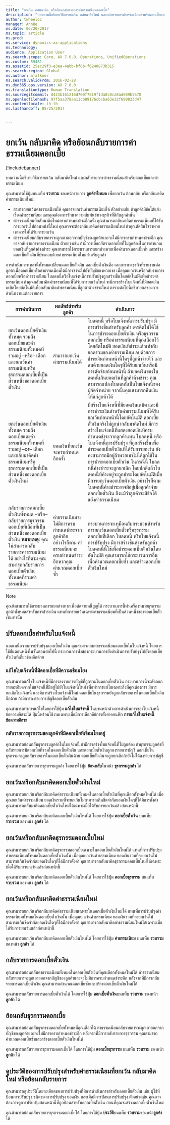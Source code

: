```yaml
---
title: "ยกเว้น กลับมาคิด หรือย้อนกลับรายการค่าธรรมเนียมดอกเบี้ย"
description: "บทความนี้อธิบายวิธีการยกเว้น กลับมาคิดใหม่ และกลับรายการค่าธรรมเนียมสำหรับดอกเบี้ยและค่าธรรมเนียม"
author: twheeloc
manager: AnnBe
ms.date: 06/20/2017
ms.topic: article
ms.prod: 
ms.service: dynamics-ax-applications
ms.technology: 
audience: Application User
ms.search.scope: Core, AX 7.0.0, Operations, UnifiedOperations
ms.custom: 59461
ms.assetid: 25ec29f3-e3ea-4abb-bf6b-f6240873b315
ms.search.region: Global
ms.author: mfalkner
ms.search.validFrom: 2016-02-28
ms.dyn365.ops.version: AX 7.0.0
ms.translationtype: Human Translation
ms.sourcegitcommit: d421b161216d700f7819f1da8c0ca8ad089b5670
ms.openlocfilehash: 97f5aa378aa11cb89176cbcba63e32f690833d47
ms.contentlocale: th-th
ms.lasthandoff: 05/25/2017


---
```


# <a name="waive-reinstate-or-reverse-interest-fees"></a>ยกเว้น กลับมาคิด หรือย้อนกลับรายการค่าธรรมเนียมดอกเบี้ย

[!include[banner](../includes/banner.md)]


บทความนี้อธิบายวิธีการยกเว้น กลับมาคิดใหม่ และกลับรายการค่าธรรมเนียมสำหรับดอกเบี้ยและค่าธรรมเนียม

คุณสามารถใช้ปุ่มบนแท็บ **รวบรวม** ของหน้ารายการ **ลูกค้าทั้งหมด** เพื่อยกเว้น ย้อนกลับ หรือกลับมาคิดค่าธรรมเนียมใหม่:

-   สามารถยกเว้นค่าธรรมเนียมได้ คุณอาจยกเว้นค่าธรรมเนียมได้ ตัวอย่างเช่น ถ้าลูกค้ามีข้อโต้แย้งเรื่องค่าธรรมเนียม และคุณต้องการรักษาความสัมพันธ์ทางธุรกิจที่ดีกับลูกค้านั้น
-   ค่าธรรมเนียมที่กลับมาคิดใหม่ครบกำหนดชำระอีกครั้ง คุณสามารถกลับมาคิดค่าธรรมเนียมที่ได้รับการยกเว้นไปก่อนหน้านี้ใหม่ คุณอาจจะต้องกลับมาคิดค่าธรรมเนียมใหม่ ถ้าคุณตัดสินใจว่าพวกเขาควรไม่ได้รับการยกเว้น
-   ค่าธรรมเนียมกลับรายการจะถูกเอาออกจากบัญชีของลูกค้าและจะไม่มีการครบกำหนดชำระอีก คุณอาจกลับรายการค่าธรรมเนียม ตัวอย่างเช่น ถ้ามีการเลือกอัตราดอกเบี้ยที่ไม่ถูกต้องในการคำนวณยอดเงินที่ลูกค้าค้างชำระ คุณสามารถใช้กระบวนการแยกต่างหากเพื่อคำนวณดอกเบี้ยซ้ำ และสร้างดอกเบี้ยตั๋วเงินที่ประกอบด้วยค่าธรรมเนียมใหม่สำหรับลูกค้า

การดำเนินการเหล่านี้ทั้งหมดเปลี่ยนดอกเบี้ยตั๋วเงิน ดอกเบี้ยตั๋วเงินคือ เอกสารทางธุรกิจที่รายงานต่อลูกค้าเมื่อดอกเบี้ยหรือค่าธรรมเนียมได้มีการชำระไปยังบัญชีของพวกเขา เมื่อคุณยกเว้นหรือกลับรายการดอกเบี้ยหรือค่าธรรมเนียม ใบลดหนี้หรือใบแจ้งหนี้การปรับปรุงถูกสร้างขึ้นโดยอัตโนมัติเพื่อชำระค่าธรรมเนียม ถ้าคุณกลับมาคิดค่าธรรมเนียมที่ได้รับการยกเว้นใหม่ จะมีการสร้างใบแจ้งหนี้ที่มียอดเงินเดบิตโดยอัตโนมัติเพื่อกลับมาคิดค่าธรรมเนียมที่ลูกค้าค้างชำระใหม่ ตารางต่อไปนี้อธิบายผลของการดำเนินงานแต่ละรายการ

| การดำเนินการ                                                                                                                                                                                                            | ผลลัพธ์สำหรับลูกค้า                                                                                             | ดำเนินการ                                                                                                                                                                                                                                                                                                                                                                                                                                                                                                                                                                                                                                                                                                                         |
|-------------------------------------------------------------------------------------------------------------------------------------------------------------------------------------------------------------------|---------------------------------------------------------------------------------------------------------------------|---------------------------------------------------------------------------------------------------------------------------------------------------------------------------------------------------------------------------------------------------------------------------------------------------------------------------------------------------------------------------------------------------------------------------------------------------------------------------------------------------------------------------------------------------------------------------------------------------------------------------------------------------------------------------------------------------------------------------------|
| ยกเว้นดอกเบี้ยตั๋วเงินทั้งหมด รวมถึงดอกเบี้ยและค่าธรรมเนียมทั้งหมดที่รวมอยู่ –หรือ– เลือกและยกเว้นค่าธรรมเนียมหรือธุรกรรมดอกเบี้ยที่เป็นส่วนหนึ่งของดอกเบี้ยตั๋วเงิน                                        | สามารถยกเว้นค่าธรรมเนียมได้                                                                                           | ใบลดหนี้ หรือใบแจ้งหนี้การปรับปรุง มีการสร้างขึ้นสำหรับลูกค้า เครดิตไม่ได้ใช้ในการชำระดอกเบี้ยตั๋วเงิน หรือธุรกรรมดอกเบี้ย หรือค่าธรรมเนียมที่คุณเลือกไว้โดยอัตโนมัติ ยอดเงินที่ชำระแล้วเท่ากับยอดรวมของค่าธรรมเนียม ลบด้วยการชำระเงินก่อนหน้านี้ใดๆที่ลูกค้าจ่ายไว้ และลบด้วยยอดเงินใดๆที่ได้รับยกเว้นหรือมีการตัดจ่ายก่อนหน้านี้ ถ้ายอดเงินของใบลดหนี้เกินยอดเงินที่ลูกค้าค้างชำระ คุณสามารถแปลงใบลดหนี้เป็นใบแจ้งหนี้ของผู้จัดจำหน่าย จากนั้นคุณสามารถคืนเงินให้แก่ลูกค้าได้                                                       |
| ยกเว้นดอกเบี้ยตั๋วเงินทั้งหมด รวมถึงดอกเบี้ยและค่าธรรมเนียมทั้งหมดที่รวมอยู่ –or– เลือกและกลับมาคิดค่าธรรมเนียมหรือธุรกรรมดอกเบี้ยที่เป็นส่วนหนึ่งของดอกเบี้ยตั๋วเงินใหม่                                | ยอดเงินที่ยกเว้นจะครบกำหนดอีกครั้ง                                                                                     | มีสร้างใบแจ้งหนี้ที่มียอดเงินเดบิต และมีการชำระเงินสำหรับค่าธรรมเนียมที่ได้รับยกเว้นก่อนหน้านี้โดยอัตโนมัติ ดอกเบี้ยตั๋วเงินจริงไม่ถูกนำกลับมาคิดใหม่ มีการสร้างใบแจ้งหนี้ที่แสดงยอดเงินที่ครบกำหนดชำระจากลูกค้าแทน ใบลดหนี้ หรือใบแจ้งหนี้การปรับปรุง ที่ถูกสร้างขึ้นเพื่อชำระดอกเบี้ยตั๋วเงินที่ได้รับการยกเว้น ยังคงสามารถมีอยู่ถ้าพวกเขาไม่ได้ถูกใช้ในการชำระดอกเบี้ยตั๋วเงิน ในกรณีนี้ ใบลดหนี้ค้างชำระจะถูกยกเลิก โดยปกติแล้วใบลดหนี้ที่ค้างอยู่จะถูกชำระโดยอัตโนมัติเมื่อมีการยกเว้นดอกเบี้ยตั๋วเงิน อย่างไรก็ตาม ใบลดหนี้ค้างชำระอาจมีอยู่เมื่อลูกค้าจ่ายดอกเบี้ยตั๋วเงิน ถึงแม้ว่าลูกค้าจะมีข้อโต้แย้งค่าธรรมเนียม |
| กลับรายการดอกเบี้ยตั๋วเงินทั้งหมด –หรือ– กลับรายการธุรกรรมดอกเบี้ยที่เลือกที่เป็นส่วนหนึ่งของดอกเบี้ยตั๋วเงิน **หมายเหตุ:** คุณไม่สามารถกลับรายการค่าธรรมเนียมได้ อย่างไรก็ตาม คุณสามารถกลับรายการดอกเบี้ยตั๋วเงินทั้งหมดที่รวมค่าธรรมเนียม | ค่าธรรมเนียมจะไม่มีการครบกำหนดชำระจากลูกค้าอีก อย่างไรก็ตาม ค่าธรรมเนียมจะครบกำหนดชำระอีกหากคุณคำนวณดอกเบี้ยซ้ำ | กระบวนการจะเหมือนกับกระบวนสำหรับการยกเว้นดอกเบี้ยตั๋วหรือธุรกรรมดอกเบี้ยที่เลือก ใบลดหนี้ หรือใบแจ้งหนี้การปรับปรุง มีการสร้างขึ้นสำหรับลูกค้า ใบลดหนี้นี้ใช้เพื่อชำระดอกเบี้ยตั๋วเงินโดยอัตโนมัติ คุณสามารถใช้กระบวนการอื่นเพื่อคำนวณดอกเบี้ยซ้ำ และสร้างดอกเบี้ยตั๋วเงินใหม่                                                                                                                                                                                                                                                                                                                                                                                               |

> [!NOTE] 
> คุณยังสามารถใช้กระบวนการแยกต่างหากเพื่อตัดจ่ายหนี้สูญได้ กระบวนการนี้ทำเครื่องหมายธุรกรรมลูกค้าทั้งหมดสำหรับการชำระเงิน แทนที่การยกเว้นเฉพาะค่าธรรมเนียมที่เป็นส่วนหนึ่งของดอกเบี้ยตั๋วเงินเท่านั้น

## <a name="adjust-interest-for-invoices"></a>ปรับดอกเบี้ยสำหรับใบแจ้งหนี้
นอกเหนือจากการปรับปรุงดอกเบี้ยตั๋วเงิน คุณสามารถลบค่าธรรมเนียมดอกเบี้ยในใบแจ้งหนี้ โดยการใช้ขั้นตอนหนึ่งในขั้นตอนต่อไปนี้ กระบวนการทั้งสองกระบวนการยังดำเนินการปรับปรุงไปยังดอกเบี้ยตั๋วเงินที่เกี่ยวข้องอีกด้วย

### <a name="correct-an-invoice-that-has-associated-interest"></a>แก้ไขใบแจ้งหนี้ที่มีดอกเบี้ยที่มีความเชื่อมโยง

คุณสามารถแก้ไขใบแจ้งหนี้ที่มีการลงรายการบัญชีที่ถูกรวมในดอกเบี้ยตั๋วเงิน กระบวนการนี้จะคัดลอกรายละเอียดจากใบแจ้งหนี้ที่มีอยู่ไปยังใบแจ้งหนี้ใหม่ เพื่อทำการแก้ไขเฉพาะสิ่งที่คุณต้องการ มีการยกเลิกใบแจ้งหนี้ และมีการสร้างใบแจ้งหนี้ใหม่ ดอกเบี้ยในธุรกรรมยังถูกกลับรายการในดอกเบี้ยตั๋วเงินอีกด้วย ถ้ามีการลงรายการบัญชีดอกเบี้ยตั๋วเงิน 

คุณสามารถทำการแก้ไขโดยการใช้ปุ่ม **แก้ไขใบแจ้งหนี้** ในบานหน้าต่างการดำเนินการของใบแจ้งหนี้ข้อความอิสระได้ ปุ่มนี้พร้อมใช้งานเฉพาะเมื่อมีการเลือกคีย์การตั้งค่าคอนฟิก **การแก้ไขใบแจ้งหนี้ข้อความอิสระ**

### <a name="reverse-a-customer-transaction-that-has-associated-interest"></a>กลับรายการธุรกรรมของลูกค้าที่มีดอกเบี้ยที่เชื่อมโยงอยู่

คุณสามารถย้อนกลับธุรกรรมลูกค้าในใบแจ้งหนี้ ถ้ามีการสร้างใบแจ้งหนี้ที่ไม่ถูกต้อง ถ้าธุรกรรมลูกค้าที่กลับรายการมีดอกเบี้ยที่รวมในดอกเบี้ยตั๋วเงิน และดอกเบี้ยตั๋วเงินถูกลงรายการบัญชี ดอกเบี้ยในธุรกรรมจะถูกกลับรายการในดอกเบี้ยตั๋วเงินด้วย ดอกเบี้ยตั๋วเงินจะถูกยกเลิกถ้ายังไม่ได้ลงรายการบัญชี 

คุณสามารถกลับรายการธุรกรรมลูกค้า โดยการใช้ปุ่ม **ย้อนกลับ**ในหน้า **ธุรกรรมลูกค้า** ได้

## <a name="waive-or-reinstate-interest-notes"></a>ยกเว้นหรือกลับมาคิดดอกเบี้ยตั๋วเงินใหม่
คุณสามารถยกเว้นหรือกลับมาคิดค่าธรรมเนียมทั้งหมดในดอกเบี้ยตั๋วเงินที่คุณเลือกทั้งหมดใหม่ได้ เมื่อคุณยกเว้นค่าธรรมเนียม ยอดเงินรวมที่จะยกเว้นไม่สามารถเกินขีดจำกัดยอดเงินใดๆที่ได้มีการตั้งค่า คุณสามารถกลับมาคิดดอกเบี้ยตั๋วเงินใหม่ได้เฉพาะเมื่อได้รับการยกเว้นแล้วก่อนหน้านี้ 

คุณสามารถยกเว้นหรือกลับมาคิดดอกเบี้ยตั๋วเงินใหม่ได้ โดยการใช้ปุ่ม **ดอกเบี้ยตั๋วเงิน** บนแท็บ **รวบรวม** ของหน้า **ลูกค้า** ได้

## <a name="waive-or-reinstate-interest-transactions"></a>ยกเว้นหรือกลับมาคิดธุรกรรมดอกเบี้ยใหม่
คุณสามารถยกเว้นหรือกลับมาคิดธุรกรรมดอกเบี้ยเฉพาะในดอกเบี้ยตั๋วเงินใหม่ได้ แทนที่การปรับปรุงค่าธรรมเนียมทั้งหมดในดอกเบี้ยตั๋วเงินนั้น เมื่อคุณยกเว้นค่าธรรมเนียม ยอดเงินรวมที่จะยกเว้นไม่สามารถเกินขีดจำกัดยอดเงินใดๆที่ได้มีการตั้งค่า คุณสามารถกลับมาคิดธุรกรรมดอกเบี้ยใหม่ได้เฉพาะเมื่อได้รับการยกเว้นแล้วก่อนหน้านี้ 

คุณสามารถยกเว้นหรือกลับมาคิดดอกเบี้ยตั๋วเงินใหม่ได้ โดยการใช้ปุ่ม **ดอกเบี้ยธุรกรรม** บนแท็บ **รวบรวม** ของหน้า **ลูกค้า** ได้

## <a name="waive-or-reinstate-fees"></a>ยกเว้นหรือกลับมาคิดค่าธรรมเนียมใหม่
คุณสามารถยกเว้นหรือกลับมาคิดค่าธรรมเนียมเฉพาะในดอกเบี้ยตั๋วเงินใหม่ได้ แทนที่การปรับปรุงค่าธรรมเนียมทั้งหมดในดอกเบี้ยตั๋วเงินนั้น เมื่อคุณยกเว้นค่าธรรมเนียม ยอดเงินรวมที่จะยกเว้นไม่สามารถเกินขีดจำกัดยอดเงินใดๆที่ได้มีการตั้งค่า คุณสามารถกลับมาคิดค่าธรรมเนียมใหม่ได้เฉพาะเมื่อได้รับการยกเว้นแล้วก่อนหน้านี้ 

คุณสามารถยกเว้นหรือกลับมาคิดดอกเบี้ยตั๋วเงินใหม่ได้ โดยการใช้ปุ่ม **ค่าธรรมเนียม** บนแท็บ **รวบรวม** ของหน้า **ลูกค้า** ได้

## <a name="reverse-interest-notes"></a>กลับรายการดอกเบี้ยตั๋วเงิน
คุณสามารถย้อนกลับค่าธรรมเนียมทั้งหมดในดอกเบี้ยตั๋วเงินที่คุณเลือกทั้งหมดใหม่ได้ ค่าธรรมเนียมกลับรายการจะถูกเอาออกจากบัญชีของลูกค้าและจะไม่มีการครบกำหนดชำระอีก หลังจากที่มีการกลับรายการดอกเบี้ยตั๋วเงิน คุณสามารถคำนวณดอกเบี้ยซ้ำและสร้างดอกเบี้ยตั๋วเงินใหม่ได้ 

คุณสามารถกลับรายการดอกเบี้ยตั๋วเงินได้ โดยการใช้ปุ่ม **ดอกเบี้ยตั๋วเงิน**บนแท็บ **รวบรวม** ของหน้า **ลูกค้า** ได้

## <a name="reverse-interest-transactions"></a>ย้อนกลับธุรกรรมดอกเบี้ย
คุณสามารถย้อนกลับธุรกรรมดอกเบี้ยทั้งหมดที่คุณเลือกได้ ค่าธรรมเนียมกลับรายการจะถูกเอาออกจากบัญชีของลูกค้าและจะไม่มีการครบกำหนดชำระอีก หลังจากที่มีการกลับรายการธุรกรรม คุณสามารถคำนวณดอกเบี้ยซ้ำและสร้างดอกเบี้ยตั๋วเงินใหม่ได้

คุณสามารถกลับรายการธุรกรรมดอกเบี้ยได้ โดยการใช้ปุ่ม **ดอกเบี้ยธุรกรรม** บนแท็บ **รวบรวม** ของหน้า **ลูกค้า** ได้

## <a name="view-the-history-of-adjustments-for-charges-that-were-waived-reinstated-or-reversed"></a>ดูประวัติของการปรับปรุงสำหรับค่าธรรมเนียมที่ยกเว้น กลับมาคิดใหม่ หรือย้อนกลับรายการ
คุณสามารถดูประวัติโดยละเอียดของการปรับปรุงที่มีการดำเนินการสำหรับดอกเบี้ยตั๋วเงิน เช่น ผู้ใช้ที่ป้อนการปรับปรุง ชนิดของการปรับปรุง ยอดเงิน และเมื่อมีการป้อนการปรับปรุง ตัวอย่างเช่น คุณอาจต้องการดูการปรับปรุงก่อนหน้านี้ที่ถูกป้อนสำหรับดอกเบี้ยตั๋วเงิน ก่อนที่คุณจะสร้างดอกเบี้ยตั๋วเงินใหม่ 

คุณสามารถย้อนกลับรายการธุรกรรมดอกเบี้ยได้ โดยการใช้ปุ่ม **ประวัติ**บนแท็บ **รวบรวม**ของหน้า**ลูกค้า**ได้




